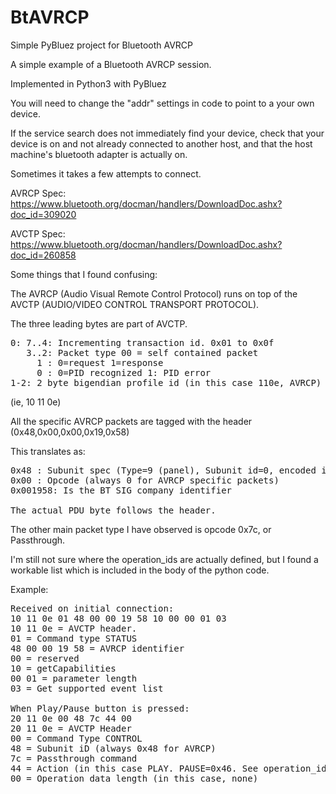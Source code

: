 # BtAVRCP
Simple PyBluez project for Bluetooth AVRCP 

A simple example of a Bluetooth AVRCP session.

Implemented in Python3 with PyBluez

You will need to change the "addr" settings in code to point to a your own device. 

If the service search does not immediately find your device, check that your device is on and not already connected to another host, and that the host machine's bluetooth adapter is actually on.

Sometimes it takes a few attempts to connect.

AVRCP Spec: https://www.bluetooth.org/docman/handlers/DownloadDoc.ashx?doc_id=309020

AVCTP Spec: https://www.bluetooth.org/docman/handlers/DownloadDoc.ashx?doc_id=260858

Some things that I found confusing:

The AVRCP (Audio Visual Remote Control Protocol) runs on top of the AVCTP (AUDIO/VIDEO CONTROL
TRANSPORT PROTOCOL).

The three leading bytes are part of AVCTP.
<pre>
0: 7..4: Incrementing transaction id. 0x01 to 0x0f
   3..2: Packet type 00 = self contained packet
     1 : 0=request 1=response
     0 : 0=PID recognized 1: PID error
1-2: 2 byte bigendian profile id (in this case 110e, AVRCP)
</pre>
(ie, 10 11 0e)

All the specific AVRCP packets are tagged with the header (0x48,0x00,0x00,0x19,0x58)

This translates as:
<pre>
0x48 : Subunit spec (Type=9 (panel), Subunit id=0, encoded in bits 7..3 and 2..1 respectively)
0x00 : Opcode (always 0 for AVRCP specific packets)
0x001958: Is the BT SIG company identifier

The actual PDU byte follows the header.
</pre>
The other main packet type I have observed is opcode 0x7c, or Passthrough. 

I'm still not sure where the operation_ids are actually defined, but I found a workable list which is included in the body of the python code.

Example:
<pre>
Received on initial connection:
10 11 0e 01 48 00 00 19 58 10 00 00 01 03 
10 11 0e = AVCTP header.
01 = Command type STATUS
48 00 00 19 58 = AVRCP identifier
00 = reserved
10 = getCapabilities
00 01 = parameter length
03 = Get supported event list

When Play/Pause button is pressed:
20 11 0e 00 48 7c 44 00 
20 11 0e = AVCTP Header
00 = Command Type CONTROL
48 = Subunit iD (always 0x48 for AVRCP)
7c = Passthrough command
44 = Action (in this case PLAY. PAUSE=0x46. See operation_ids in code. These tend to toggle)
00 = Operation data length (in this case, none)
</pre>
